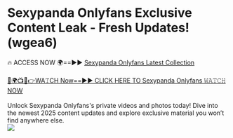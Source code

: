 # Sexypanda Onlyfans Exclusive Content Leak - Fresh Updates! (wgea6)

🔥 ACCESS NOW 🌍==►► <a href="https://tinyurl.com/kvy9nzfs" rel="nofollow">Sexypanda Onlyfans Latest Collection</a>
<br><br>
[🔴🌍📺📱👉WA𝚃CH Now==►► CLICK HERE TO Sexypanda Onlyfans 𝚆𝙰𝚃𝙲𝙷 NOW](https://tinyurl.com/kvy9nzfs)
<br><br>
Unlock Sexypanda Onlyfans's private videos and photos today! Dive into the newest 2025 content updates and explore exclusive material you won’t find anywhere else.
<br>
<a href="https://tinyurl.com/kvy9nzfs" rel="nofollow" data-target="animated-image.originalLink"><img src="https://camo.githubusercontent.com/8a4f000d20f83aca3bf7ec5f350d767afa0574a8a352519fd8cfa583a6f93a33/68747470733a2f2f692e696d6775722e636f6d2f644a486b345a712e676966" data-canonical-src="https://i.imgur.com/dJHk4Zq.gif" style="max-width: 100%; display: inline-block;" data-target="animated-image.originalImage"></a>
<br>
